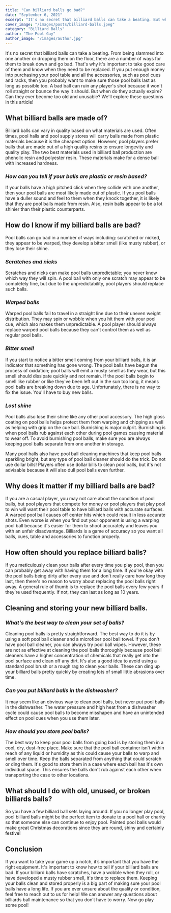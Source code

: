 ```yaml
---
title: "Can billiard balls go bad?"
date: "September 6, 2021"
excerpt: "It's no secret that billiard balls can take a beating. But when do they actually expire? Can they ever become too old and unusable?"
cover_image: "/images/posts/billiard-balls.jpeg"
category: "Billiard Balls"
author: "The Pool Guy"
author_image: "/images/author.jpg"
---
```


<!-- Markdow generator - https://jaspervdj.be/lorem-markdownum/ -->

It's no secret that billiard balls can take a beating. From being slammed into one another or dropping them on the floor, there are a number of ways for them to break down and go bad. That's why it's important to take good care of them and know when they need to be replaced. If you put enough money into purchasing your pool table and all the accessories, such as pool cues and racks, then you probably want to make sure those pool balls last as long as possible too. A bad ball can ruin any player's shot because it won't roll straight or bounce the way it should. But when do they actually expire? Can they ever become too old and unusable? We'll explore these questions in this article!

## **What billiard balls are made of?**

Billiard balls can vary in quality based on what materials are used. Often times, pool halls and pool supply stores will carry balls made from plastic materials because it is the cheapest option. However, pool players prefer balls that are made out of a high quality resins to ensure longevity and quality play. The two best materials used in billiard ball production are phenolic resin and polyester resin. These materials make for a dense ball with increased hardness. 

### *How can you tell if your balls are plastic or resin based?*

If your balls  have a high pitched click when they collide with one another, then your pool balls are most likely made out of plastic. If you pool balls have a duller sound and feel to them when they knock together, it is likely that they are pool balls made from resin. Also, resin balls appear to be a lot shinier than their plastic counterparts.

## **How do I know if my billiard balls are bad?**

Pool balls can go bad in a number of ways including:  scratched or nicked, they appear to be warped, they develop a bitter smell (like musty rubber), or they lose their shine. 

### *Scratches and nicks*

Scratches and nicks can make pool balls unpredictable; you never know which way they will spin. A pool ball with only one scratch may appear to be completely fine, but due to the unpredictability, pool players should replace such balls.

### *Warped balls*

Warped pool balls fail to travel in a straight line due to their uneven weight distribution. They may spin or wobble when you hit them with your pool cue, which also makes them unpredictable. A pool player should always replace warped pool balls because they can't control them as well as regular pool balls.

### *Bitter smell*

If you start to notice a bitter smell coming from your billiard balls, it is an indicator that something has gone wrong. The pool balls have begun the process of oxidation; pool balls will emit a musty smell as they wear, but this smell should dissipate quickly and not remain. If the pool balls begin to smell like rubber or like they've been left out in the sun too long, it means pool balls are breaking down due to age. Unfortunately, there is no way to fix the issue. You'll have to buy new balls.

### *Lost shine*

Pool balls also lose their shine like any other pool accessory. The high gloss coating on pool balls helps protect them from warping and chipping as well as helping with grip on the cue ball. Burnishing is major culprit. Burnishing is when pool balls rub against each other during pool games causing material to wear off. To avoid burnishing pool balls, make sure you are always keeping pool balls separate from one another in storage. 

Many pool halls also have pool ball cleaning machines that keep pool balls sparkling bright, but any type of pool ball cleaner should do the trick. Do not use dollar bills! Players often use dollar bills to clean pool balls, but it's not advisable because it will also dull pool balls even further.

## **Why does it matter if my billiard balls are bad?**

If you are a casual player, you may not care about the condition of pool balls, but pool players that compete for money or pool players that play pool to win will want their pool table to have billiard balls with accurate surfaces. A warped pool ball causes off center hits which could result in less accurate shots. Even worse is when you find out your opponent is using a warping pool ball because it's easier for them to shoot accurately and leaves you with an unfair disadvantage. Billiards is a game of accuracy so you want all balls, cues, table and accessories to function properly.

## **How often should you replace billiard balls?**

If you meticulously clean your balls after every time you play pool, then you can probably get away with having them for a long time. If you're okay with the pool balls being dirty after every use and don't really care how long they last, then there's no reason to worry about replacing the pool balls right away. A general rule of thumb is to  replace the pool balls every few years if they're used frequently. If not, they can last as long as 10 years.

## **Cleaning and storing your new billiard balls.**

### *What's the best way to clean your set of balls?*

Cleaning pool balls is pretty straightforward. The best way to do it is by using a soft pool ball cleaner and a microfiber pool ball towel. If you don't have pool ball cleaner, you can always try pool ball wipes. However, these are not as effective at cleaning the pool balls thoroughly because pool ball cleaners have a higher concentration of chemicals that really get into the pool surface and clean off any dirt. It's also a good idea to avoid using a standard pool brush or a rough rag to clean your balls. These can ding up your billiard balls pretty quickly by creating lots of small little abrasions over time.

### *Can you put billiard balls in the dishwasher?*

It may seem like an obvious way  to clean pool balls, but never put pool balls in the dishwasher. The water pressure and high heat from a dishwasher cycle could cause pool balls to become misshapen and have an unintended effect on pool cues when you use them later. 

### *How should you store pool balls?*

The best way to keep your pool balls from going bad is by storing them in a cool, dry, dust-free place. Make sure that the pool ball container isn't within reach of any liquid or humidity as this could cause your balls to warp and smell over time. Keep the balls separated from anything that could scratch or ding them. It's good to store them in a case where each ball has it's own individual space. This ensures the balls don't rub against each other when transporting the case to other locations.

## **What should I do with old, unused, or broken billiards balls?**

So you have a few billiard ball sets laying around. If you no longer play pool, pool billiard balls might be the perfect item to donate to a pool hall or charity so that someone else can continue to enjoy pool. Painted pool balls would make great Christmas decorations since they are round, shiny and certainly festive! 

## **Conclusion**

If you want to take your game up a notch, it’s important that you have the right equipment. It's important to know how to tell if your billiard balls are bad. If your billiard balls have scratches, have a wobble when they roll, or have developed a musty rubber smell, it's time to replace them. Keeping your balls clean and stored properly is a big part of making sure your pool balls have a long life.  If you are ever unsure about the quality or condition, feel free to reach out to us for help! We can answer any questions about billiards ball maintenance so that you don’t have to worry. Now go play some pool!


